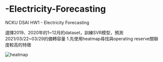 # -Electricity-Forecasting

NCKU DSAI HW1 - Electricity Forecasting

選擇2019、2020年的1~12月的dataset，訓練SVR模型，預測2021/03/22~03/29的備轉容量
1.先使用heatmap尋找與operating reserve關聯度較高的特徵

![heatmap](https://user-images.githubusercontent.com/63357025/111800306-c7cf6900-8906-11eb-94db-4adac1107136.jpeg)

